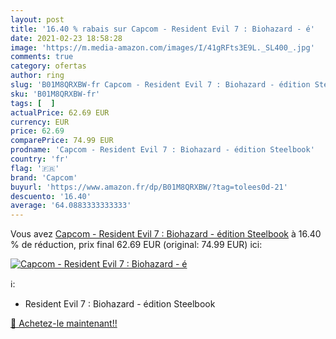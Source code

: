 ```yaml
---
layout: post
title: '16.40 % rabais sur Capcom - Resident Evil 7 : Biohazard - é'
date: 2021-02-23 18:58:28
image: 'https://m.media-amazon.com/images/I/41gRFts3E9L._SL400_.jpg'
comments: true
category: ofertas
author: ring
slug: 'B01M8QRXBW-fr Capcom - Resident Evil 7 : Biohazard - édition Steelbook'
sku: 'B01M8QRXBW-fr'
tags: [  ]
actualPrice: 62.69 EUR
currency: EUR
price: 62.69
comparePrice: 74.99 EUR
prodname: 'Capcom - Resident Evil 7 : Biohazard - édition Steelbook'
country: 'fr'
flag: '🇫🇷'
brand: 'Capcom'
buyurl: 'https://www.amazon.fr/dp/B01M8QRXBW/?tag=tolees0d-21'
descuento: '16.40'
average: '64.0883333333333'
---
```


Vous avez [Capcom - Resident Evil 7 : Biohazard - édition Steelbook](https://www.amazon.fr/dp/B01M8QRXBW/?tag=tolees0d-21)  à  16.40 % de réduction, prix final  62.69 EUR (original: 74.99 EUR) ici:

[![Capcom - Resident Evil 7 : Biohazard - é](https://m.media-amazon.com/images/I/41gRFts3E9L._SL400_.jpg)](https://www.amazon.fr/dp/B01M8QRXBW/?tag=tolees0d-21)

ℹ️:

- Resident Evil 7 : Biohazard - édition Steelbook

[🛒 Achetez-le maintenant!!](https://www.amazon.fr/dp/B01M8QRXBW/?tag=tolees0d-21)
